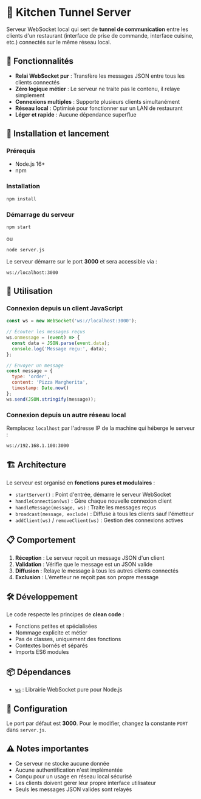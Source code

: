 # 🍳 Kitchen Tunnel Server

Serveur WebSocket local qui sert de **tunnel de communication** entre les clients d'un restaurant (interface de prise de commande, interface cuisine, etc.) connectés sur le même réseau local.

## 🎯 Fonctionnalités

- **Relai WebSocket pur** : Transfère les messages JSON entre tous les clients connectés
- **Zéro logique métier** : Le serveur ne traite pas le contenu, il relaye simplement
- **Connexions multiples** : Supporte plusieurs clients simultanément
- **Réseau local** : Optimisé pour fonctionner sur un LAN de restaurant
- **Léger et rapide** : Aucune dépendance superflue

## 🚀 Installation et lancement

### Prérequis
- Node.js 16+ 
- npm

### Installation
```bash
npm install
```

### Démarrage du serveur
```bash
npm start
```
ou
```bash
node server.js
```

Le serveur démarre sur le port **3000** et sera accessible via :
```
ws://localhost:3000
```

## 🔌 Utilisation

### Connexion depuis un client JavaScript
```javascript
const ws = new WebSocket('ws://localhost:3000');

// Écouter les messages reçus
ws.onmessage = (event) => {
  const data = JSON.parse(event.data);
  console.log('Message reçu:', data);
};

// Envoyer un message
const message = {
  type: 'order',
  content: 'Pizza Margherita',
  timestamp: Date.now()
};
ws.send(JSON.stringify(message));
```

### Connexion depuis un autre réseau local
Remplacez `localhost` par l'adresse IP de la machine qui héberge le serveur :
```
ws://192.168.1.100:3000
```

## 🏗️ Architecture

Le serveur est organisé en **fonctions pures et modulaires** :

- `startServer()` : Point d'entrée, démarre le serveur WebSocket
- `handleConnection(ws)` : Gère chaque nouvelle connexion client
- `handleMessage(message, ws)` : Traite les messages reçus
- `broadcast(message, exclude)` : Diffuse à tous les clients sauf l'émetteur
- `addClient(ws)` / `removeClient(ws)` : Gestion des connexions actives

## 📋 Comportement

1. **Réception** : Le serveur reçoit un message JSON d'un client
2. **Validation** : Vérifie que le message est un JSON valide
3. **Diffusion** : Relaye le message à tous les autres clients connectés
4. **Exclusion** : L'émetteur ne reçoit pas son propre message

## 🛠️ Développement

Le code respecte les principes de **clean code** :
- Fonctions petites et spécialisées
- Nommage explicite et métier
- Pas de classes, uniquement des fonctions
- Contextes bornés et séparés
- Imports ES6 modules

## 📦 Dépendances

- [`ws`](https://github.com/websockets/ws) : Librairie WebSocket pure pour Node.js

## 🔧 Configuration

Le port par défaut est **3000**. Pour le modifier, changez la constante `PORT` dans `server.js`.

## ⚠️ Notes importantes

- Ce serveur ne stocke aucune donnée
- Aucune authentification n'est implémentée
- Conçu pour un usage en réseau local sécurisé
- Les clients doivent gérer leur propre interface utilisateur
- Seuls les messages JSON valides sont relayés 